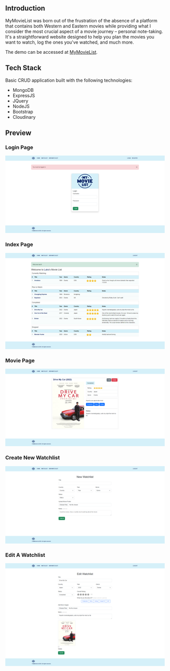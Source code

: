 ## Introduction

MyMovieList was born out of the frustration of the absence of a platform that contains both Western and Eastern movies while providing what I consider the most crucial aspect of a movie journey &ndash; personal note-taking. It's a straightforward website designed to help you plan the movies you want to watch, log the ones you've watched, and much more.

The demo can be accessed at [MyMovieList](https://mymovielist-2vxy.onrender.com/).

## Tech Stack

Basic CRUD application built with the following technologies:

-   MongoDB
-   ExpressJS
-   JQuery
-   NodeJS
-   Bootstrap
-   Cloudinary

## Preview

### Login Page

![Login page](public/images/login.png)

### Index Page

![Index page](public/images/indexWatchlist.png)

### Movie Page

![Movie page](public/images/showWatchlist.png)

### Create New Watchlist

![Create new watchlist](public/images/newWatchlist.png)

### Edit A Watchlist

![Edit a watchlist](public/images/editWatchlist.png)
